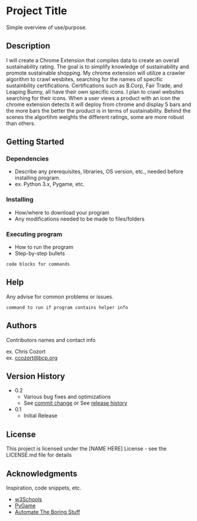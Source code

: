 # Project Title

Simple overview of use/purpose.

## Description

I will create a Chrome Extension that compiles data to create an overall sustainability rating. The goal is to simplify knowledge of sustainability and promote sustainable shopping. My chrome extension will utilize a crawler algorithm to crawl wesbites, searching for the names of specific sustainbility certifications. Certifications such as B.Corp, Fair Trade, and Leaping Bunny, all have their own specific icons. I plan to crawl websites searching for their icons. When a user views a product with an icon the chrome extension detects it will deploy from chrome and display 5 bars and the more bars the better the product is in terms of sustainability. Behind the scenes the algortihm weights the different ratings, some are more robust than others.

## Getting Started

### Dependencies

* Describe any prerequisites, libraries, OS version, etc., needed before installing program.
* ex. Python 3.x, Pygame, etc.

### Installing

* How/where to download your program
* Any modifications needed to be made to files/folders

### Executing program

* How to run the program
* Step-by-step bullets
```
code blocks for commands
```

## Help

Any advise for common problems or issues.
```
command to run if program contains helper info
```

## Authors

Contributors names and contact info

ex. Chris Cozort  
ex. ccozort@bcp.org

## Version History

* 0.2
    * Various bug fixes and optimizations
    * See [commit change]() or See [release history]()
* 0.1
    * Initial Release

## License

This project is licensed under the [NAME HERE] License - see the LICENSE.md file for details

## Acknowledgments

Inspiration, code snippets, etc.
* [w3Schools](https://www.w3schools.com/python/default.asp)
* [PyGame](https://www.pygame.org/docs/)
* [Automate The Boring Stuff](https://automatetheboringstuff.com/)
